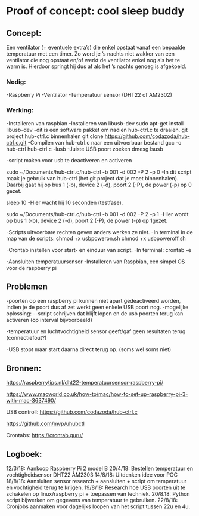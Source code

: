 # Proof of concept: cool sleep buddy

## Concept:

Een ventilator (+ eventuele extra’s) die enkel opstaat vanaf een bepaalde temperatuur met een timer. Zo word je ’s nachts niet wakker van een ventilator die nog opstaat en/of werkt de ventilator enkel nog als het te warm is. Hierdoor springt hij dus af als het ’s nachts genoeg is afgekoeld.

### Nodig:

-Raspberry Pi
-Ventilator
-Temperatuur sensor (DHT22 of AM2302)

### Werking:


-Installeren van raspbian
-Installeren van libusb-dev
sudo apt-get install libusb-dev
-dit is een software pakket om nadien hub-ctrl.c te draaien.
git project hub-ctrl.c binnenhalen
git clone https://github.com/codazoda/hub-ctrl.c.git
-Compilen van hub-ctrl.c naar een uitvoerbaar bestand
gcc -o hub-ctrl hub-ctrl.c -lusb
-Juiste USB poort zoeken
dmesg
lsusb

-script maken voor usb te deactiveren en activeren

sudo ~/Documents/hub-ctrl.c/hub-ctrl -b 001 -d 002 -P 2 -p 0
-In dit script maak je gebruik van hub-ctrl (het git project dat je moet binnenhalen). Daarbij gaat hij op bus 1 (-b), device 2 (-d), poort 2 (-P), de power (-p) op 0 gezet.

sleep 10
-Hier wacht hij 10 seconden (testfase).

sudo ~/Documents/hub-ctrl.c/hub-ctrl -b 001 -d 002 -P 2 -p 1
-Hier wordt op bus 1 (-b), device 2 (-d), poort 2 (-P), de power (-p) op 1gezet.

-Scripts uitvoerbare rechten geven anders werken ze niet.
-In terminal in de map van de scripts:
chmod +x usbpoweron.sh
chmod +x usbpoweroff.sh

-Crontab instellen voor start- en einduur van script.
-In terminal:
crontab -e





-Aansluiten temperatuursensor 
-Installeren van Raspbian, een simpel OS voor de raspberry pi

## Problemen
-poorten op een raspberry pi kunnen niet apart gedeactiveerd worden, indien je de poort dus af zet werkt geen enkele USB poort nog.
-mogelijke oplossing:
--script schrijven dat blijft lopen en de usb poorten terug kan activeren (op interval bijvoorbeeld)

-temperatuur en luchtvochtigheid sensor geeft/gaf geen resultaten terug (connectiefout?)

-USB stopt maar start daarna direct terug op. (soms wel soms niet)

## Bronnen:

https://raspberrytips.nl/dht22-temperatuursensor-raspberry-pi/

https://www.macworld.co.uk/how-to/mac/how-to-set-up-raspberry-pi-3-with-mac-3637490/

USB controll:
https://github.com/codazoda/hub-ctrl.c

https://github.com/mvp/uhubctl

Crontabs:
https://crontab.guru/

## Logboek:

12/3/18: Aankoop Raspberry Pi 2 model B
20/4/18: Bestellen temperatuur en vochtigheidsensor DHT22 AM2303
14/8/18: Uitdenken idee voor POC
18/8/18: Aansluiten sensor research + aansluiten + script om temperatuur en vochtigheid terug te krijgen.
19/8/18: Research hoe USB poorten uit te schakelen op linux/raspberry pi + toepassen van techniek.
20/8.18: Python script bijwerken om gegevens van temperatuur te gebruiken. 
22/8/18: Cronjobs aanmaken voor dagelijks loopen van het script tussen 22u en 4u.